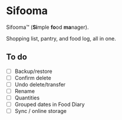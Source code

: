 # Sifooma

Sifooma™ (**Si**mple **fo**od **ma**nager).

Shopping list, pantry, and food log, all in one.

## To do

- [ ] Backup/restore
- [ ] Confirm delete
- [ ] Undo delete/transfer
- [ ] Rename
- [ ] Quantities
- [ ] Grouped dates in Food Diary
- [ ] Sync / online storage
